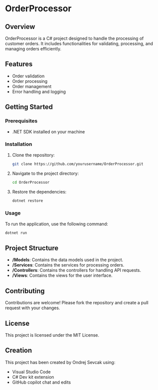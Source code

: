 # OrderProcessor

## Overview

OrderProcessor is a C# project designed to handle the processing of customer orders. It includes functionalities for validating, processing, and managing orders efficiently.

## Features

- Order validation
- Order processing
- Order management
- Error handling and logging

## Getting Started

### Prerequisites

- .NET SDK installed on your machine

### Installation

1. Clone the repository:
    ```sh
    git clone https://github.com/yourusername/OrderProcessor.git
    ```
2. Navigate to the project directory:
    ```sh
    cd OrderProcessor
    ```
3. Restore the dependencies:
    ```sh
    dotnet restore
    ```

### Usage

To run the application, use the following command:
```sh
dotnet run
```

## Project Structure

- **/Models**: Contains the data models used in the project.
- **/Services**: Contains the services for processing orders.
- **/Controllers**: Contains the controllers for handling API requests.
- **/Views**: Contains the views for the user interface.

## Contributing

Contributions are welcome! Please fork the repository and create a pull request with your changes.

## License

This project is licensed under the MIT License.

## Creation

This project has been created by Ondrej Sevcak using:
 
 - Visual Studio Code
 - C# Dev kit extension
 - GitHub copilot chat and edits
